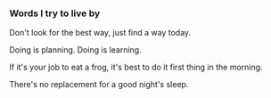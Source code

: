 ### Words I try to live by

Don't look for the best way, just find a way today.

Doing is planning. Doing is learning.

If it's your job to eat a frog, it's best to do it first thing in the morning.

There's no replacement for a good night's sleep.
